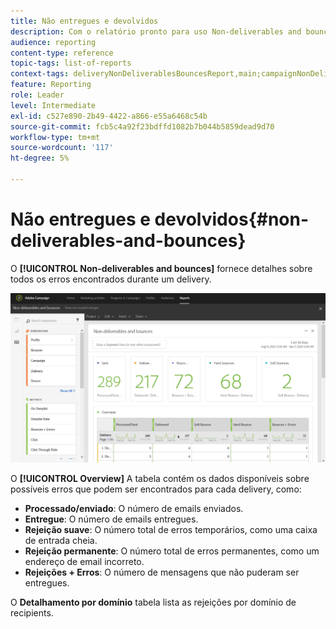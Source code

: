 ```yaml
---
title: Não entregues e devolvidos
description: Com o relatório pronto para uso Non-deliverables and bounces , saiba mais sobre os erros que podem ocorrer no delivery.
audience: reporting
content-type: reference
topic-tags: list-of-reports
context-tags: deliveryNonDeliverablesBouncesReport,main;campaignNonDeliverablesBouncesReport,main;programNonDeliverablesBouncesReport,main
feature: Reporting
role: Leader
level: Intermediate
exl-id: c527e890-2b49-4422-a866-e55a6468c54b
source-git-commit: fcb5c4a92f23bdffd1082b7b044b5859dead9d70
workflow-type: tm+mt
source-wordcount: '117'
ht-degree: 5%

---
```


# Não entregues e devolvidos{#non-deliverables-and-bounces}

O **[!UICONTROL Non-deliverables and bounces]** fornece detalhes sobre todos os erros encontrados durante um delivery.

![](assets/delivery_reports_7.png)

O **[!UICONTROL Overview]** A tabela contém os dados disponíveis sobre possíveis erros que podem ser encontrados para cada delivery, como:

* **Processado/enviado**: O número de emails enviados.
* **Entregue**: O número de emails entregues.
* **Rejeição suave**: O número total de erros temporários, como uma caixa de entrada cheia.
* **Rejeição permanente**: O número total de erros permanentes, como um endereço de email incorreto.
* **Rejeições + Erros**: O número de mensagens que não puderam ser entregues.

O **Detalhamento por domínio** tabela lista as rejeições por domínio de recipients.
